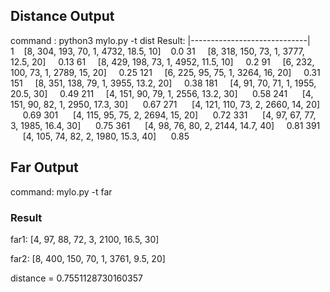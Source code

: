 ## Distance Output 
command : python3 mylo.py -t dist
Result:
|-----------------------------|
1&nbsp;&nbsp;&nbsp;&nbsp;[8, 304, 193, 70, 1, 4732, 18.5, 10]&nbsp;&nbsp;&nbsp;&nbsp;0.0
31&nbsp;&nbsp;&nbsp;&nbsp;       [8, 318, 150, 73, 1, 3777, 12.5, 20]&nbsp;&nbsp;&nbsp;&nbsp;       0.13
61&nbsp;&nbsp;&nbsp;&nbsp;       [8, 429, 198, 73, 1, 4952, 11.5, 10]&nbsp;&nbsp;&nbsp;&nbsp;       0.2
91&nbsp;&nbsp;&nbsp;&nbsp;       [6, 232, 100, 73, 1, 2789, 15, 20]&nbsp;&nbsp;&nbsp;&nbsp;       0.25
121&nbsp;&nbsp;&nbsp;&nbsp;       [6, 225, 95, 75, 1, 3264, 16, 20]&nbsp;&nbsp;&nbsp;&nbsp;       0.31
151&nbsp;&nbsp;&nbsp;&nbsp;       [8, 351, 138, 79, 1, 3955, 13.2, 20]&nbsp;&nbsp;&nbsp;&nbsp;       0.38
181&nbsp;&nbsp;&nbsp;&nbsp;       [4, 91, 70, 71, 1, 1955, 20.5, 30]&nbsp;&nbsp;&nbsp;&nbsp;       0.49
211&nbsp;&nbsp;&nbsp;&nbsp;       [4, 151, 90, 79, 1, 2556, 13.2, 30] &nbsp;&nbsp;&nbsp;&nbsp;      0.58
241 &nbsp;&nbsp;&nbsp;&nbsp;      [4, 151, 90, 82, 1, 2950, 17.3, 30]  &nbsp;&nbsp;&nbsp;&nbsp;     0.67
271  &nbsp;&nbsp;&nbsp;&nbsp;     [4, 121, 110, 73, 2, 2660, 14, 20]   &nbsp;&nbsp;&nbsp;&nbsp;     0.69
301  &nbsp;&nbsp;&nbsp;&nbsp;      [4, 115, 95, 75, 2, 2694, 15, 20] &nbsp;&nbsp;&nbsp;&nbsp;       0.72
331  &nbsp;&nbsp;&nbsp;&nbsp;      [4, 97, 67, 77, 3, 1985, 16.4, 30] &nbsp;&nbsp;&nbsp;&nbsp;       0.75
361   &nbsp;&nbsp;&nbsp;&nbsp;     [4, 98, 76, 80, 2, 2144, 14.7, 40]&nbsp;&nbsp;&nbsp;&nbsp;        0.81
391  &nbsp;&nbsp;&nbsp;&nbsp;      [4, 105, 74, 82, 2, 1980, 15.3, 40] &nbsp;&nbsp;&nbsp;&nbsp;       0.85

## Far Output
command: mylo.py -t far 

### Result

far1:  [4, 97, 88, 72, 3, 2100, 16.5, 30]

far2:  [8, 400, 150, 70, 1, 3761, 9.5, 20]

distance =  0.7551128730160357
